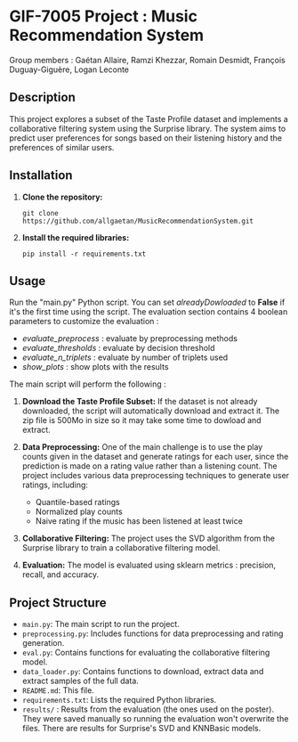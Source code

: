 # GIF-7005 Project : Music Recommendation System

Group members : Gaétan Allaire, Ramzi Khezzar, Romain Desmidt, François Duguay-Giguère, Logan Leconte

## Description

This project explores a subset of the Taste Profile dataset and implements a collaborative filtering system using the Surprise library. The system aims to predict user preferences for songs based on their listening history and the preferences of similar users.

## Installation

1. **Clone the repository:**

    `git clone https://github.com/allgaetan/MusicRecommendationSystem.git`

2. **Install the required libraries:**

    `pip install -r requirements.txt`

## Usage

Run the "main.py" Python script. 
You can set *alreadyDowloaded* to **False** if it's the first time using the script.
The evaluation section contains 4 boolean parameters to customize the evaluation :
- *evaluate_preprocess* : evaluate by preprocessing methods
- *evaluate_thresholds* : evaluate by decision threshold
- *evaluate_n_triplets* : evaluate by number of triplets used
- *show_plots* : show plots with the results

The main script will perform the following :

1. **Download the Taste Profile Subset:**
If the dataset is not already downloaded, the script will automatically download and extract it. The zip file is 500Mo in size so it may take some time to dowload and extract.

2. **Data Preprocessing:**
One of the main challenge is to use the play counts given in the dataset and generate ratings for each user, since the prediction is made on a rating value rather than a listening count.
The project includes various data preprocessing techniques to generate user ratings, including:
    - Quantile-based ratings
    - Normalized play counts
    - Naive rating if the music has been listened at least twice

3. **Collaborative Filtering:**
The project uses the SVD algorithm from the Surprise library to train a collaborative filtering model.

4. **Evaluation:**
The model is evaluated using sklearn metrics : precision, recall, and accuracy.

## Project Structure

- `main.py`: The main script to run the project.
- `preprocessing.py`: Includes functions for data preprocessing and rating generation.
- `eval.py`: Contains functions for evaluating the collaborative filtering model.
- `data_loader.py`: Contains functions to download, extract data and extract samples of the full data.
- `README.md`: This file.
- `requirements.txt`: Lists the required Python libraries.
- `results/` : Results from the evaluation (the ones used on the poster). They were saved manually so running the evaluation won't overwrite the files. There are results for Surprise's SVD and KNNBasic models.

